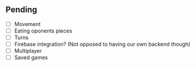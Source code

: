 ## Pending

- [ ] Movement
- [ ] Eating oponents pieces
- [ ] Turns
- [ ] Firebase integration? (Not opposed to having our own backend though)
- [ ] Multiplayer
- [ ] Saved games
